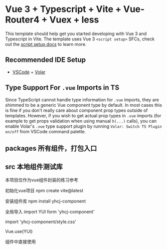 # Vue 3 + Typescript + Vite + Vue-Router4 + Vuex + less

This template should help get you started developing with Vue 3 and Typescript in Vite. The template uses Vue 3 `<script setup>` SFCs, check out the [script setup docs](https://v3.vuejs.org/api/sfc-script-setup.html#sfc-script-setup) to learn more.

## Recommended IDE Setup

- [VSCode](https://code.visualstudio.com/) + [Volar](https://marketplace.visualstudio.com/items?itemName=johnsoncodehk.volar)

## Type Support For `.vue` Imports in TS

Since TypeScript cannot handle type information for `.vue` imports, they are shimmed to be a generic Vue component type by default. In most cases this is fine if you don't really care about component prop types outside of templates. However, if you wish to get actual prop types in `.vue` imports (for example to get props validation when using manual `h(...)` calls), you can enable Volar's `.vue` type support plugin by running `Volar: Switch TS Plugin on/off` from VSCode command palette.


## packages 所有组件，打包入口
## src 本地组件测试库

本项目仅作为vue组件封装的练习参考

初始化vue项目 npm create vite@latest

安装组件库 npm install yhcj-component

全局导入 
import YUI form 'yhcj-component'

import 'yhcj-component/style.css'

Vue.use(YUI)

组件中直接使用
<y-button></y-button>
